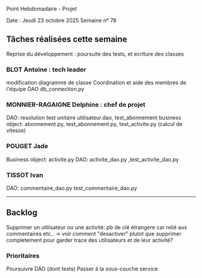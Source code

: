  Point Hebdomadaire - Projet

Date : Jeudi 23 octobre 2025
Semaine n° 78

## Tâches réalisées cette semaine

Reprise du développement : poursuite des tests, et ecriture des classes

### BLOT Antoine : tech leader
modification diagramme de classe
Coordination et aide des membres de l'équipe
DAO db_connection.py


### MONNIER-RAGAIGNE Delphine : chef de projet
DAO: resolution test unitaire utilisateur.dao, test_abonnement
business object: abonnement.py, test_abonnement.py, test_activite.py (calcul de vitesse)

### POUGET Jade
Business object: activite.py 
DAO: activite_dao.py ,test_activite_dao.py

### TISSOT Ivan
DAO: commentaire_dao.py test_commentaire_dao.py

---
## Backlog
Supprimer un utilisateur ou une activité: pb de clé étrangere car relié aux commentaires etc.. -> voir comment "desactiver" plutot que supprimer completement pour garder trace des utilisateurs et de leur activité?

### Prioritaires

Poursuivre DAO (dont tests)
Passer à la sous-couche service
